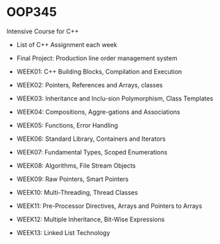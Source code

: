# OOP345
Intensive Course for C++
- List of C++ Assignment each week
- Final Project: Production line order management system

- WEEK01: C++ Building Blocks, Compilation and Execution
- WEEK02: Pointers, References and Arrays, classes
- WEEK03: Inheritance and Inclu-sion Polymorphism, Class Templates
- WEEK04: Compositions, Aggre-gations and Associations
- WEEK05: Functions, Error Handling
- WEEK06: Standard Library, Containers and Iterators
- WEEK07: Fundamental Types, Scoped Enumerations
- WEEK08: Algorithms, File Stream Objects
- WEEK09: Raw Pointers, Smart Pointers
- WEEK10: Multi-Threading, Thread Classes
- WEEK11: Pre-Processor Directives, Arrays and Pointers to Arrays
- WEEK12: Multiple Inheritance, Bit-Wise Expressions
- WEEK13: Linked List Technology
